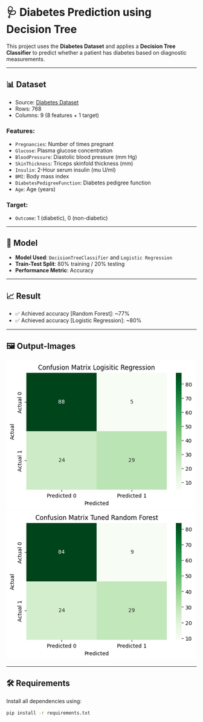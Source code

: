 # 🩺 Diabetes Prediction using Decision Tree

This project uses the **Diabetes Dataset** and applies a **Decision Tree Classifier** to predict whether a patient has diabetes based on diagnostic measurements.

---

## 📊 Dataset

- Source: [Diabetes Dataset](https://github.com/Bhavya-Mistry/ML/blob/main/SmartHealth-Predictive-Analyzer/Dataset/diabetess.csv)
- Rows: 768
- Columns: 9 (8 features + 1 target)

### Features:
- `Pregnancies`: Number of times pregnant
- `Glucose`: Plasma glucose concentration
- `BloodPressure`: Diastolic blood pressure (mm Hg)
- `SkinThickness`: Triceps skinfold thickness (mm)
- `Insulin`: 2-Hour serum insulin (mu U/ml)
- `BMI`: Body mass index
- `DiabetesPedigreeFunction`: Diabetes pedigree function
- `Age`: Age (years)

### Target:
- `Outcome`: 1 (diabetic), 0 (non-diabetic)

---

## 🧠 Model

- **Model Used**: `DecisionTreeClassifier` and `Logistic Regression`
- **Train-Test Split**: 80% training / 20% testing
- **Performance Metric**: Accuracy

---

## 📈 Result

- ✅ Achieved accuracy [Random Forest]: ~77%
- ✅ Achieved accuracy [Logistic Regression]: ~80%
---

## 🖼️ Output-Images


![Logistic Regression](Output-Images/lr.png)
![Random Forest](Output-Images/rf.png)

---

## 🛠️ Requirements

Install all dependencies using:

```bash
pip install -r requirements.txt
